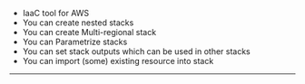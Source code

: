 

- IaaC tool for AWS
- You can create nested stacks 
- You can create Multi\-regional stack
- You can Parametrize stacks
- You can set stack outputs which can be used in other stacks
- You can import \(some\) existing resource into stack

---
